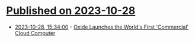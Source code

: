 # [Published on 2023-10-28](index.md)

* [2023-10-28, 15:34:00](https://hardware.slashdot.org/story/23/10/28/0210247/oxide-launches-the-worlds-first-commercial-cloud-computer?utm_source=rss1.0mainlinkanon&utm_medium=feed) - [Oxide Launches the World's First 'Commercial' Cloud Computer](https://hardware.slashdot.org/story/23/10/28/0210247/oxide-launches-the-worlds-first-commercial-cloud-computer?utm_source=rss1.0mainlinkanon&utm_medium=feed)
